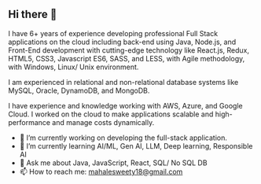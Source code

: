 ## Hi there 👋
 I have 6+ years of experience developing professional Full Stack applications on the cloud including back-end using Java, Node.js, and Front-End development with cutting-edge technology like React.js, Redux, HTML5, CSS3, Javascript ES6, SASS, and LESS, with Agile methodology, with Windows, Linux/ Unix environment.

 I am experienced in relational and non-relational database systems like MySQL, Oracle, DynamoDB, and MongoDB. 

I have experience and knowledge working with AWS, Azure, and Google Cloud. I worked on the cloud to make applications scalable and high-performance and manage costs dynamically.

- 🔭 I’m currently working on developing the full-stack application.
- 🌱 I’m currently learning AI/ML, Gen AI, LLM, Deep learning, Responsible AI
- 💬 Ask me about Java, JavaScript, React, SQL/ No SQL DB
- 📫 How to reach me: mahalesweety18@gmail.com

